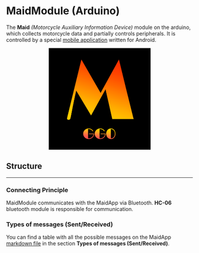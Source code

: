 # MaidModule (Arduino)
The **Maid** *(Motorcycle Auxiliary Information Device)* module on the arduino, which collects motorcycle data and partially controls peripherals. It is controlled by a special [mobile application](https://github.com/Ggorets0dev/maid-android-application) written for Android.

<p align='center'>
       <img height=275 src="materials/Maid_Logo.png"/>
</p>


## Structure
---
### **Connecting Principle**

MaidModule communicates with the MaidApp via Bluetooth. **HC-06** bluetooth module is responsible for communication.


### **Types of messages (Sent/Received)**

You can find a table with all the possible messages on the MaidApp [markdown file](https://github.com/Ggorets0dev/maid-android-application/blob/master/README.md) in the section **Types of messages (Sent/Received)**.